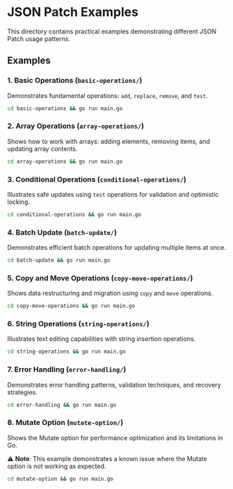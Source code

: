 # JSON Patch Examples

This directory contains practical examples demonstrating different JSON Patch usage patterns.

## Examples

### 1. Basic Operations (`basic-operations/`)
Demonstrates fundamental operations: `add`, `replace`, `remove`, and `test`.

```bash
cd basic-operations && go run main.go
```

### 2. Array Operations (`array-operations/`)
Shows how to work with arrays: adding elements, removing items, and updating array contents.

```bash
cd array-operations && go run main.go
```

### 3. Conditional Operations (`conditional-operations/`)
Illustrates safe updates using `test` operations for validation and optimistic locking.

```bash
cd conditional-operations && go run main.go
```

### 4. Batch Update (`batch-update/`)
Demonstrates efficient batch operations for updating multiple items at once.

```bash
cd batch-update && go run main.go
```

### 5. Copy and Move Operations (`copy-move-operations/`)
Shows data restructuring and migration using `copy` and `move` operations.

```bash
cd copy-move-operations && go run main.go
```

### 6. String Operations (`string-operations/`)
Illustrates text editing capabilities with string insertion operations.

```bash
cd string-operations && go run main.go
```

### 7. Error Handling (`error-handling/`)
Demonstrates error handling patterns, validation techniques, and recovery strategies.

```bash
cd error-handling && go run main.go
```

### 8. Mutate Option (`mutate-option/`)
Shows the Mutate option for performance optimization and its limitations in Go.

⚠️ **Note**: This example demonstrates a known issue where the Mutate option is not working as expected.

```bash
cd mutate-option && go run main.go
```
